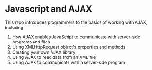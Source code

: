 
<h1><strong>Javascript and AJAX</strong></h1>
<p>This repo introduces programmers to the basics of working with AJAX, including<p>
<ol>
<li>How AJAX enables JavaScript to communicate with server-side programs and files</li>

<li>Using XMLHttpRequest object's properties and methods</li>

<li>Creating your own AJAX library</li>

<li>Using AJAX to read data from an XML file</li>

<li>Using AJAX to communicate with a server-side program</li>


</ol>
